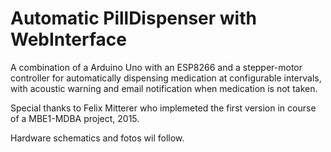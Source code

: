 # Automatic PillDispenser with WebInterface

A combination of a Arduino Uno with an ESP8266 and a stepper-motor controller for automatically dispensing medication at configurable intervals, with acoustic warning and email notification when medication is not taken.

Special thanks to Felix Mitterer who implemeted the first version in course of a MBE1-MDBA project, 2015.

Hardware schematics and fotos wil follow.

